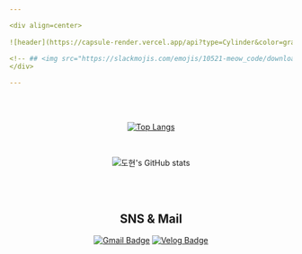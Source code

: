 ```yaml
---

<div align=center>
  
![header](https://capsule-render.vercel.app/api?type=Cylinder&color=gradient&customColorList=0,2,2,5,30&height=200&section=header&text=도현%20's%20Github!&fontSize=60&animation=blink)

<!-- ## <img src="https://slackmojis.com/emojis/10521-meow_code/download" width="30"/> Hello World !  -->
</div>

---
```


</br>
</br>
<div align=center>
 
[![Top Langs](https://github-readme-stats.vercel.app/api/top-langs/?username=teddy-woo&hide=html&theme=darcula)](https://github.com/anuraghazra/github-readme-stats)

  
  </br>

![도현's GitHub stats](https://github-readme-stats.vercel.app/api?username=teddy-woo&show_icons=true&theme=dracula)



</div>

</br>
</br>

<div align=center>
  
  ## SNS & Mail



[![Gmail Badge](https://img.shields.io/badge/-Gmail-d14836?style=flat-square&logo=Gmail&logoColor=white&link=mailto:dnehgus6975@gmail.com)](mailto:mase306.devops@gmail.com)
[![Velog Badge](https://img.shields.io/badge/-Velog-20C997?style=flat-square&logo=Velog&logoColor=white&link=https://velog.io/@dnehgus6975/)](https://velog.io/@dnehgus6975/)

</div>




<!-- [![Readme Card](https://github-readme-stats.vercel.app/api/pin/?username=devops-04-DoHyeon&repo=github-readme-stats)](https://github.com/devops-04-DoHyeon/github-readme-stats) -->




